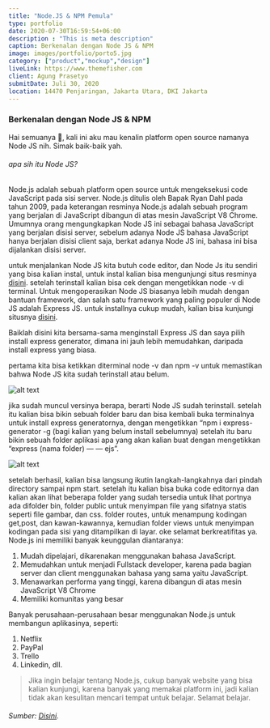 ```yaml
---
title: "Node.JS & NPM Pemula"
type: portfolio
date: 2020-07-30T16:59:54+06:00
description : "This is meta description"
caption: Berkenalan dengan Node JS & NPM
image: images/portfolio/porto5.jpg
category: ["product","mockup","design"]
liveLink: https://www.themefisher.com
client: Agung Prasetyo
submitDate: Juli 30, 2020
location: 14470 Penjaringan, Jakarta Utara, DKI Jakarta
---
```

### Berkenalan dengan Node JS & NPM

Hai semuanya &#128075;, kali ini aku mau kenalin platform open source namanya Node JS nih. Simak baik-baik yah.

###### apa sih itu Node JS?
Node.js adalah sebuah platform open source untuk mengeksekusi code JavaScript pada sisi server. Node.js ditulis oleh Bapak Ryan Dahl pada tahun 2009, pada keterangan resminya Node.js adalah sebuah program yang berjalan di JavaScript dibangun di atas mesin JavaScript V8 Chrome. Umumnya orang mengungkapkan Node JS ini sebagai bahasa JavaScript yang berjalan disisi server, sebelum adanya Node JS bahasa JavaScript hanya berjalan disisi client saja, berkat adanya Node JS ini, bahasa ini bisa dijalankan disisi server.

untuk menjalankan Node JS kita butuh code editor, dan Node Js itu sendiri yang bisa kalian instal, untuk instal kalian bisa mengunjungi situs resminya [disini](https://nodejs.org). setelah terinstall kalian bisa cek dengan mengetikkan node -v di terminal. Untuk mengoperasikan Node JS biasanya lebih mudah dengan bantuan framework, dan salah satu framework yang paling populer di Node JS adalah Express JS. untuk installnya cukup mudah, kalian bisa kunjungi situsnya [disini](https://expressjs.com).

Baiklah disini kita bersama-sama menginstall Express JS dan saya pilih install express generator, dimana ini jauh lebih memudahkan, daripada install express yang biasa.

pertama kita bisa ketikkan diterminal node -v dan npm -v untuk memastikan bahwa Node JS kita sudah terinstall atau belum.

![alt text](https://miro.medium.com/max/549/1*S7IL9Ey_QNV0llvIFrR_wA.png "title")

jika sudah muncul versinya berapa, berarti Node JS sudah terinstall. setelah itu kalian bisa bikin sebuah folder baru dan bisa kembali buka terminalnya untuk install express generatornya, dengan mengetikkan “npm i express-generator -g (bagi kalian yang belum install sebelumnya) setelah itu baru bikin sebuah folder aplikasi apa yang akan kalian buat dengan mengetikkan “express (nama folder) — — ejs”.

![alt text](https://miro.medium.com/max/700/1*HaiyVOoRBhla8tHzOoXgPg.png "title")

setelah berhasil, kalian bisa langsung ikutin langkah-langkahnya dari pindah directory sampai npm start. setelah itu kalian bisa buka code editornya dan kalian akan lihat beberapa folder yang sudah tersedia untuk lihat portnya ada difolder bin, folder public untuk menyimpan file yang sifatnya statis seperti file gambar, dan css. folder routes, untuk menampung kodingan get,post, dan kawan-kawannya, kemudian folder views untuk menyimpan kodingan pada sisi yang ditampilkan di layar. oke selamat berkreatifitas ya. Node.js ini memiliki banyak keunggulan diantaranya:
1. Mudah dipelajari, dikarenakan menggunakan bahasa JavaScript.
2. Memudahkan untuk menjadi Fullstack developer, karena pada bagian server dan client menggunakan bahasa yang sama yaitu JavaScript.
3. Menawarkan performa yang tinggi, karena dibangun di atas mesin JavaScript V8 Chrome
4. Memiliki komunitas yang besar

Banyak perusahaan-perusahaan besar menggunakan Node.js untuk membangun aplikasinya, seperti:
1. Netflix
2. PayPal
3. Trello
4. Linkedin, dll.

> Jika ingin belajar tentang Node.js, cukup banyak website yang bisa kalian kunjungi, karena banyak yang memakai platform ini, jadi kalian tidak akan kesulitan mencari tempat untuk belajar. Selamat belajar.

###### *Sumber: [Disini](https://medium.com/tulisankhusni/berkenalan-dengan-node-js-73c834c233b7)*.

